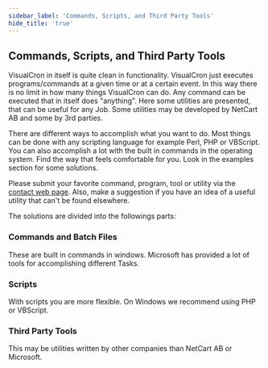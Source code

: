 ```yaml
---
sidebar_label: 'Commands, Scripts, and Third Party Tools'
hide_title: 'true'
---
```


## Commands, Scripts, and Third Party Tools

VisualCron in itself is quite clean in functionality. VisualCron just executes programs/commands at a given time or at a certain event. In this way there is no limit in how many things VisualCron can do. Any command can be executed that in itself does "anything". Here some utilities are presented, that can be useful for any Job. Some utilities may be developed by NetCart AB and some by 3rd parties.
 
There are different ways to accomplish what you want to do. Most things can be done with any scripting language for example Perl, PHP or VBScript. You can also accomplish a lot with the built in commands in the operating system. Find the way that feels comfortable for you. Look in the examples section for some solutions.
 
Please submit your favorite command, program, tool or utility via the [contact web page](contactwebpage). Also, make a suggestion if you have an idea of a useful utility that can't be found elsewhere.
 
The solutions are divided into the followings parts:
 
### Commands and Batch Files

These are built in commands in windows. Microsoft has provided a lot of tools for accomplishing different Tasks.
 
### Scripts

With scripts you are more flexible. On Windows we recommend using PHP or VBScript.
 
### Third Party Tools

This may be utilities written by other companies than NetCart AB or Microsoft.